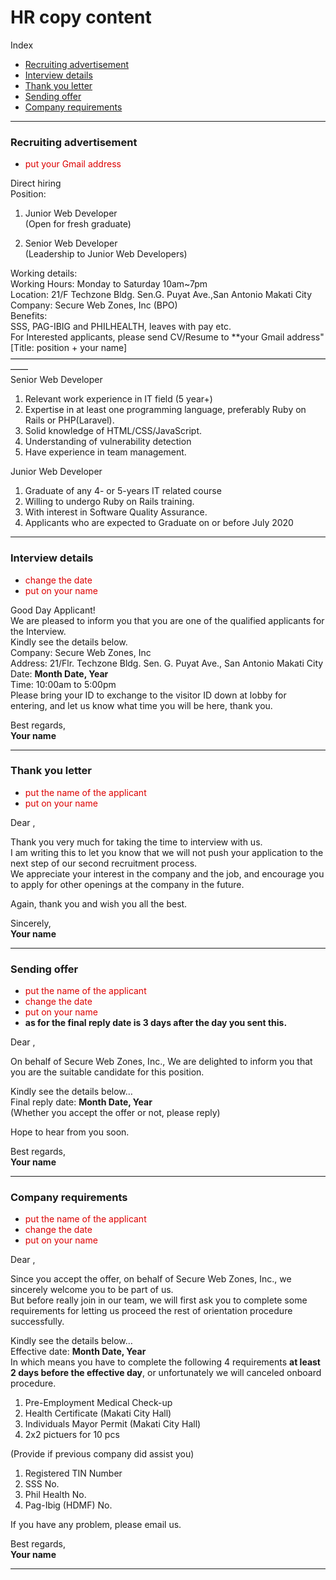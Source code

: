 # HR copy content
  
Index  
- [Recruiting advertisement](#recruiting_advertisement)
- [Interview details](#interview_details)
- [Thank you letter](#thank_you_letter)
- [Sending offer](#jump4)
- [Company requirements](#jump5)
  
---
  

### Recruiting advertisement
  
- <font color="#dd0000">put your Gmail address</font><br /> 
  
Direct hiring  
Position:  
1. Junior Web Developer  
(Open for fresh graduate)  
  
1. Senior Web Developer  
(Leadership to Junior Web Developers)  
  
Working details:  
Working Hours: Monday to Saturday 10am~7pm  
Location: 21/F Techzone Bldg. Sen.G. Puyat Ave.,San Antonio Makati City  
Company: Secure Web Zones, Inc (BPO)  
Benefits:  
SSS, PAG-IBIG and PHILHEALTH, leaves with pay etc.  
For Interested applicants, please send CV/Resume to **your Gmail address"  
[Title: position + your name]  
——————————————————————————————————————  
Senior Web Developer  
1. Relevant work experience in IT field (5 year+)  
1. Expertise in at least one programming language, preferably Ruby on Rails or PHP(Laravel).  
1. Solid knowledge of HTML/CSS/JavaScript.  
1. Understanding of vulnerability detection  
1. Have experience in team management.  
  
Junior Web Developer  
1. Graduate of any 4- or 5-years IT related course  
1. Willing to undergo Ruby on Rails training.  
1. With interest in Software Quality Assurance.  
1. Applicants who are expected to Graduate on or before July 2020  
  
  
----

### Interview details
  
- <font color="#dd0000">change the date</font><br /> 
- <font color="#dd0000">put on your name</font><br /> 
  
Good Day Applicant!  
We are pleased to inform you that you are one of the qualified applicants for the Interview.  
Kindly see the details below.  
Company:   Secure Web Zones, Inc  
Address:  21/Flr. Techzone Bldg. Sen. G. Puyat Ave., San Antonio Makati City  
Date:   **Month Date, Year**  
Time:   10:00am to 5:00pm  
Please bring your ID to exchange to the visitor ID down at lobby for entering, and let us know what time you will be here, thank you.  
  
  
Best regards,  
**Your name**
  
----
### Thank you letter
  
- <font color="#dd0000">put the name of the applicant</font><br /> 
- <font color="#dd0000">put on your name</font><br /> 
  
Dear ,  
  
Thank you very much for taking the time to interview with us.  
I am writing this to let you know that we will not push your application to the next step of our second recruitment process.   
We appreciate your interest in the company and the job, and encourage you to apply for other openings at the company in the future.  
  
Again, thank you and wish you all the best.  
  
  
Sincerely,  
**Your name**  
  
----
### <span id="jump4">Sending offer</span>
  
- <font color="#dd0000">put the name of the applicant</font><br /> 
- <font color="#dd0000">change the date</font><br /> 
- <font color="#dd0000">put on your name</font><br /> 
- **as for the final reply date is 3 days after the day you sent this.**
  
Dear ,   
  
On behalf of Secure Web Zones, Inc., We are delighted to inform you that you are the suitable candidate for this position.   
  
Kindly see the details below…  
Final reply date: **Month Date, Year**  
(Whether you accept the offer or not, please reply)  
  
Hope to hear from you soon.  
  

Best regards,  
**Your name**  
  
----
### <span id="jump5">Company requirements</span>
  
- <font color="#dd0000">put the name of the applicant</font><br /> 
- <font color="#dd0000">change the date</font><br /> 
- <font color="#dd0000">put on your name</font><br /> 
  
Dear ,   
  
Since you accept the offer, on behalf of Secure Web Zones, Inc., we sincerely welcome you to be part of us.  
But before really join in our team, we will first ask you to complete some requirements for letting us proceed the rest of orientation procedure successfully.  
  
Kindly see the details below…  
Effective date: **Month Date, Year**  
In which means you have to complete the following 4 requirements **at least 2 days before the effective day**, or unfortunately we will canceled onboard procedure.  
1. Pre-Employment Medical Check-up  
1. Health Certificate (Makati City Hall)  
1. Individuals Mayor Permit (Makati City Hall)  
1. 2x2 pictuers for 10 pcs  
  
  
(Provide if previous company did assist you)
1. Registered TIN Number  
1. SSS No.  
1. Phil Health No.  
1. Pag-Ibig (HDMF) No.  
  
If you have any problem, please email us.  
  
  
Best regards,  
**Your name**  
  
----
